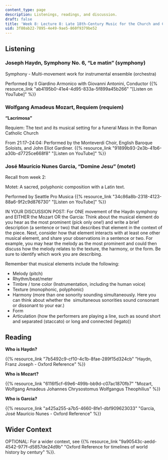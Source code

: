 ```yaml
---
content_type: page
description: Listenings, readings, and discussion.
draft: false
title: 'Week 8: Lecture 8: Late 18th-Century Music for the Church and Concert Hall'
uid: 3f80ab22-7895-4e49-9ae5-860f9379be52
---
```

## Listening

### Joseph Haydn, Symphony No. 6, “Le matin” (symphony)

Symphony - Multi-movement work for instrumental ensemble (orchestra)

Performed by Il Giardino Armonico with Giovanni Antonini, Conductor {{% resource_link "ab4195b0-41e4-4d95-833a-5f899a45b266" "[Listen on YouTube]" %}}

### Wolfgang Amadeus Mozart, Requiem (requiem) 

**“Lacrimosa”**

Requiem: The text and its musical setting for a funeral Mass in the Roman Catholic Church

From 21:17–24:04: Performed by the Monteverdi Choir, English Baroque Soloists, and John Eliot Gardiner. {{% resource_link "91899b93-2e3b-41b6-a30b-d7725ce668f8" "[Listen on YouTube]" %}}

### José Maurício Nunes Garcia, “Domine Jesu” (motet)

Recall from week 2:

Motet: A sacred, polyphonic composition with a Latin text. 

Performed by Seattle Pro Musica {{% resource_link "34c86a8b-2318-4123-88a6-9f2c9d876730" "[Listen on YouTube]" %}}

IN YOUR DISCUSSION POST: For ONE movement of the Haydn symphony and EITHER the Mozart OR the Garcia: Think about the musical element do you hear as the most prominent (pick only one!) and write a brief description (a sentence or two) that describes that element in the context of the piece. Next, consider how that element interacts with at least one other musical element, and share your observations in a sentence or two. For example, you may hear the melody as the most prominent and could then discuss how the melody relates to the texture, the harmony, or the form. Be sure to identify which work you are describing. 

Remember that musical elements include the following: 

- Melody (pitch)  
- Rhythm/beat/meter  
- Timbre / tone color (Instrumentation, including the human voice) 
- Texture (monophonic, polyphonic) 
- Harmony (more than one sonority sounding simultaneously. Here you can think about whether the  simultaneous sonorities sound consonant or dissonant to your ear.) 
- Form
- Articulation (how the performers are playing a line, such as sound short and separated (staccato) or long and connected (legato))

## Reading

**Who is Haydn?**

{{% resource_link "7b5492c9-cf10-4c1b-8fae-289f15d324cb" "Haydn, Franz Joseph - Oxford Reference" %}}

**Who is Mozart?**

{{% resource_link "6116f5cf-69e6-499b-bb9d-c07ac1870fb7" "Mozart, Wolfgang Amadeus Johannes Chrysostomus Wolfgangus Theophilius" %}}

**Who is Garcia?**

{{% resource_link "a425a255-a7b5-4660-8fe1-dbf909623033" "García, José Maurício Nunes - Oxford Reference" %}}

## Wider Context

OPTIONAL: For a wider context, see {{% resource_link "9a90543c-aedd-4542-977f-d5857de24d9b" "Oxford Reference for timelines of world history by century" %}}.